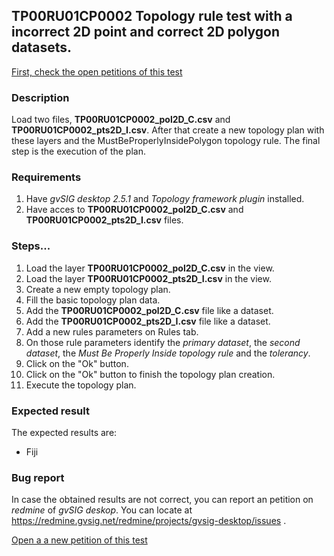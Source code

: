 ## TP00RU01CP0002 Topology rule test with a incorrect 2D point and correct 2D polygon datasets.

[First, check the open petitions of this test](https://redmine.gvsig.net/redmine/projects/gvsig-desktop/issues?utf8=%E2%9C%93&set_filter=1&f%5B%5D=status_id&op%5Bstatus_id%5D=o&f%5B%5D=subject&op%5Bsubject%5D=%7E&v%5Bsubject%5D%5B%5D=TP00RU01CP0002&f%5B%5D=&c%5B%5D=tracker&c%5B%5D=status&c%5B%5D=priority&c%5B%5D=subject&c%5B%5D=assigned_to&c%5B%5D=updated_on&group_by=)

### Description

Load two files, **TP00RU01CP0002_pol2D_C.csv** and **TP00RU01CP0002_pts2D_I.csv**. After that create a new topology plan with these layers and the MustBeProperlyInsidePolygon topology rule.
The final step is the execution of the plan.

### Requirements

1. Have *gvSIG desktop 2.5.1* and *Topology framework plugin* installed.
2. Have acces to **TP00RU01CP0002_pol2D_C.csv** and **TP00RU01CP0002_pts2D_I.csv** files.

### Steps...

1. Load the layer **TP00RU01CP0002_pol2D_C.csv** in the view.
2. Load the layer **TP00RU01CP0002_pts2D_I.csv** in the view.
3. Create a new empty topology plan.
4. Fill the basic topology plan data.
5. Add the **TP00RU01CP0002_pol2D_C.csv** file like a dataset.
6. Add the **TP00RU01CP0002_pts2D_I.csv** file like a dataset.
7. Add a new rules parameters on Rules tab.
8. On those rule parameters identify the *primary dataset*, the *second dataset*, the *Must Be Properly Inside topology rule* and the *tolerancy*. 
9. Click on the "Ok" button.
10. Click on the "Ok" button to finish the topology plan creation.
11. Execute the topology plan.

### Expected result

The expected results are:
- Fiji


### Bug report


In case the obtained results are not correct, you can report an petition on *redmine* of *gvSIG deskop*. You can locate at
https://redmine.gvsig.net/redmine/projects/gvsig-desktop/issues .

[Open a a new petition of this test](https://redmine.gvsig.net/redmine/projects/gvsig-desktop/issues/new?issue[subject]=TP00RU01CP0002+Topology+rule+test+with+a+incorrect+2D+point+and+correct+2D+polygon+datasets)